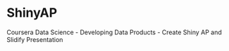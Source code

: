 # ShinyAP
Coursera Data Science - Developing Data Products - Create Shiny AP and Slidify Presentation
